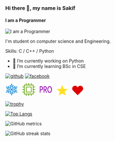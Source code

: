 ### Hi there 👋, my name is Sakif
#### I am a Programmer
![I am a Programmer](https://scontent.fcgp3-2.fna.fbcdn.net/v/t39.30808-6/437403299_968959288093183_7953844039676053403_n.jpg?_nc_cat=101&ccb=1-7&_nc_sid=a5f93a&_nc_eui2=AeH25mmQBbIFkbBBUgf-jmyRiNCpHSB5DliI0KkdIHkOWLd_1kVT2xgLjqW2DhabHvM6e3bEqU9kB0-bokB46HnS&_nc_ohc=I5pZevF0ujkQ7kNvgEHFHSK&_nc_ht=scontent.fcgp3-2.fna&_nc_gid=A_yfxQVHE8dtUTNQOwI_21E&oh=00_AYDiH6v-X0UwIRasNdur0fmretejaOxjRzQKR3EAWA8XNQ&oe=66FC8611)

I'm student on computer science and Engineering.


Skills: C / C++ / Python 

- 🔭 I’m currently working on Python 
- 🌱 I’m currently learning BSc in CSE 


[<img src='https://cdn.jsdelivr.net/npm/simple-icons@3.0.1/icons/github.svg' alt='github' height='40'>](https://github.com/ErrorM8)  [<img src='https://cdn.jsdelivr.net/npm/simple-icons@3.0.1/icons/facebook.svg' alt='facebook' height='40'>](https://www.facebook.com/www.facebook.com/sakibul.sakif)  

<a href='https://archiveprogram.github.com/'><img src='https://raw.githubusercontent.com/acervenky/animated-github-badges/master/assets/acbadge.gif' width='40' height='40'></a> <a href='https://docs.github.com/en/developers'><img src='https://raw.githubusercontent.com/acervenky/animated-github-badges/master/assets/devbadge.gif' width='40' height='40'></a> <a href='https://github.com/pricing'><img src='https://raw.githubusercontent.com/acervenky/animated-github-badges/master/assets/pro.gif' width='40' height='40'></a> <a href='https://stars.github.com/'><img src='https://raw.githubusercontent.com/acervenky/animated-github-badges/master/assets/starbadge.gif' width='35' height='35'></a> <a href='https://docs.github.com/en/github/supporting-the-open-source-community-with-github-sponsors'><img src='https://raw.githubusercontent.com/acervenky/animated-github-badges/master/assets/sponsorbadge.gif' width='35' height='35'></a> 

[![trophy](https://github-profile-trophy.vercel.app/?username=ErrorM8)](https://github.com/ryo-ma/github-profile-trophy)

[![Top Langs](https://github-readme-stats.vercel.app/api/top-langs/?username=ErrorM8)](https://github.com/anuraghazra/github-readme-stats)

![GitHub metrics](https://metrics.lecoq.io/ErrorM8)  

![GitHub streak stats](https://streak-stats.demolab.com/?user=ErrorM8)  

